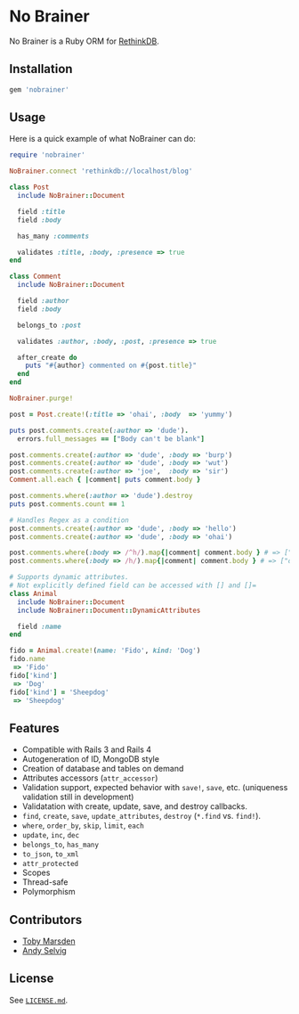 No Brainer
===========

No Brainer is a Ruby ORM for [RethinkDB](http://www.rethinkdb.com/).

Installation
-------------

```ruby
gem 'nobrainer'
```

Usage
------

Here is a quick example of what NoBrainer can do:

```ruby
require 'nobrainer'

NoBrainer.connect 'rethinkdb://localhost/blog'

class Post
  include NoBrainer::Document

  field :title
  field :body

  has_many :comments

  validates :title, :body, :presence => true
end

class Comment
  include NoBrainer::Document

  field :author
  field :body

  belongs_to :post

  validates :author, :body, :post, :presence => true

  after_create do
    puts "#{author} commented on #{post.title}"
  end
end

NoBrainer.purge!

post = Post.create!(:title => 'ohai', :body  => 'yummy')

puts post.comments.create(:author => 'dude').
  errors.full_messages == ["Body can't be blank"]

post.comments.create(:author => 'dude', :body => 'burp')
post.comments.create(:author => 'dude', :body => 'wut')
post.comments.create(:author => 'joe',  :body => 'sir')
Comment.all.each { |comment| puts comment.body }

post.comments.where(:author => 'dude').destroy
puts post.comments.count == 1

# Handles Regex as a condition
post.comments.create(:author => 'dude', :body => 'hello')
post.comments.create(:author => 'dude', :body => 'ohai')

post.comments.where(:body => /^h/).map{|comment| comment.body } # => ["hello"]
post.comments.where(:body => /h/).map{|comment| comment.body } # => ["ohai", "hello"]

# Supports dynamic attributes.
# Not explicitly defined field can be accessed with [] and []=
class Animal
  include NoBrainer::Document
  include NoBrainer::Document::DynamicAttributes

  field :name
end

fido = Animal.create!(name: 'Fido', kind: 'Dog')
fido.name
 => 'Fido'
fido['kind']
 => 'Dog'
fido['kind'] = 'Sheepdog'
 => 'Sheepdog'
```

Features
---------

* Compatible with Rails 3 and Rails 4
* Autogeneration of ID, MongoDB style
* Creation of database and tables on demand
* Attributes accessors (`attr_accessor`)
* Validation support, expected behavior with `save!`, `save`, etc. (uniqueness validation still in development)
* Validatation with create, update, save, and destroy callbacks.
* `find`, `create`, `save`, `update_attributes`, `destroy` (`*.find` vs. `find!`).
* `where`, `order_by`, `skip`, `limit`, `each`
* `update`, `inc`, `dec`
* `belongs_to`, `has_many`
* `to_json`, `to_xml`
* `attr_protected`
* Scopes
* Thread-safe
* Polymorphism

Contributors
------------

- [Toby Marsden](https://github.com/tobymarsden)
- [Andy Selvig](https://github.com/ajselvig)

License
--------

See [`LICENSE.md`](https://github.com/nviennot/nobrainer/blob/master/LICENSE.md).
